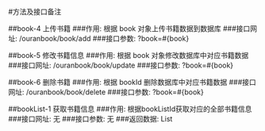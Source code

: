 #方法及接口备注

##book-4 上传书籍
###作用:
根据 book 对象上传书籍数据到数据库
###接口网址:
/ouranbook/book/add
###接口参数:
?book=#{book}

##book-5 修改书籍信息
###作用:
根据 book 对象修改数据库中对应书籍数据
###接口网址:
/ouranbook/book/update
###接口参数:
?book=#{book}

##book-6 删除书籍
###作用:
根据 bookId 删除数据库中对应书籍数据
###接口网址:
/ouranbook/book/delete
###接口参数:
?book=#{book}

##bookList-1 获取书籍信息
###作用:
根据bookListId获取对应的全部书籍信息
###接口网址:
无
###接口参数:
无
###返回数据:
List<Book>